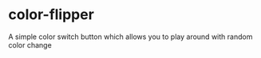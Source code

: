 # color-flipper
A simple color switch button which allows you to play around with random color change
